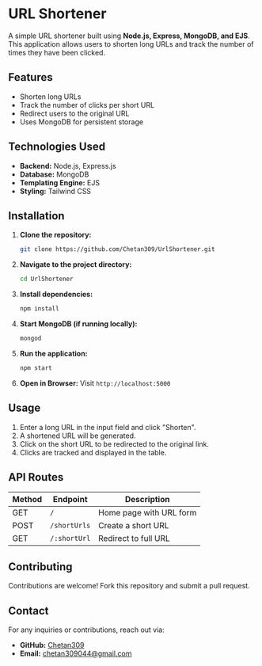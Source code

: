 # URL Shortener

A simple URL shortener built using **Node.js, Express, MongoDB, and EJS**. This application allows users to shorten long URLs and track the number of times they have been clicked.

## Features

- Shorten long URLs
- Track the number of clicks per short URL
- Redirect users to the original URL
- Uses MongoDB for persistent storage

## Technologies Used

- **Backend:** Node.js, Express.js
- **Database:** MongoDB
- **Templating Engine:** EJS
- **Styling:** Tailwind CSS

## Installation

1. **Clone the repository:**
   ```sh
   git clone https://github.com/Chetan309/UrlShortener.git
   ```
2. **Navigate to the project directory:**
   ```sh
   cd UrlShortener
   ```
3. **Install dependencies:**
   ```sh
   npm install
   ```
4. **Start MongoDB (if running locally):**
   ```sh
   mongod
   ```
5. **Run the application:**
   ```sh
   npm start
   ```
6. **Open in Browser:**
   Visit `http://localhost:5000`

## Usage

1. Enter a long URL in the input field and click "Shorten".
2. A shortened URL will be generated.
3. Click on the short URL to be redirected to the original link.
4. Clicks are tracked and displayed in the table.


## API Routes

| Method | Endpoint      | Description              |
|--------|-------------|--------------------------|
| GET    | `/`         | Home page with URL form  |
| POST   | `/shortUrls` | Create a short URL       |
| GET    | `/:shortUrl` | Redirect to full URL     |

## Contributing

Contributions are welcome! Fork this repository and submit a pull request.

## Contact

For any inquiries or contributions, reach out via:

- **GitHub:** [Chetan309](https://github.com/Chetan309)
- **Email:** [chetan309044@gmail.com](mailto:chetan309044@gmail.com)
